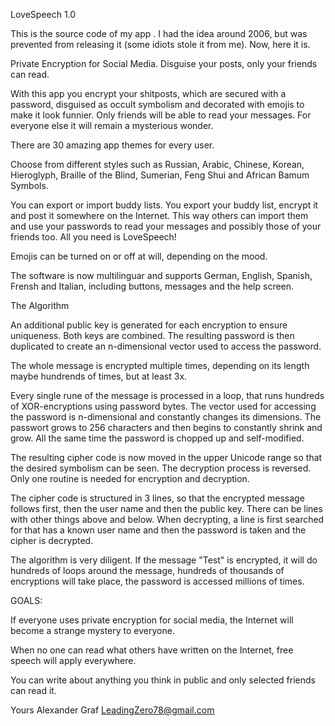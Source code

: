 LoveSpeech 1.0

This is the source code of ​​my app <LoveSpeech>. I had the idea around 2006, but was prevented from releasing it (some idiots stole it from me). Now, here it is.

Private Encryption for Social Media. Disguise your posts, only your friends can read.

With this app you encrypt your shitposts, which are secured with a password, disguised as occult symbolism and decorated with emojis to make it look funnier. Only friends will be able to read your messages. For everyone else it will remain a mysterious wonder.

There are 30 amazing app themes for every user.

Choose from different styles such as Russian, Arabic, Chinese, Korean, Hieroglyph, Braille of the Blind, Sumerian, Feng Shui and African Bamum Symbols.

You can export or import buddy lists. You export your buddy list, encrypt it and post it somewhere on the Internet. This way others can import them and use your passwords to read your messages and possibly those of your friends too. All you need is LoveSpeech!

Emojis can be turned on or off at will, depending on the mood.

The software is now multilinguar and supports German, English, Spanish, Frensh and Italian, including buttons, messages and the help screen.

The Algorithm

An additional public key is generated for each encryption to ensure uniqueness.
Both keys are combined. The resulting password is then duplicated to create an n-dimensional vector used to access the password.

The whole message is encrypted multiple times, depending on its length maybe hundrends of times, but at least 3x.

Every single rune of the message is processed in a loop, that runs hundreds of XOR-encryptions using password bytes. The vector used for accessing the password is n-dimensional and constantly changes its dimensions. The passwort grows to 256 characters and then begins to constantly shrink and grow. All the same time the password is chopped up and self-modified.

The resulting cipher code is now moved in the upper Unicode range so that the desired symbolism can be seen. The decryption process is reversed. Only one routine is needed for encryption and decryption.

The cipher code is structured in 3 lines, so that the encrypted message follows first, then the user name and then the public key. There can be lines with other things above and below. When decrypting, a line is first searched for that has a known user name and then the password is taken and the cipher is decrypted.

The algorithm is very diligent. If the message "Test" is encrypted, it will do hundreds of loops around the message, hundreds of thousands of encryptions will take place, the password is accessed millions of times.

GOALS:

If everyone uses private encryption for social media, the Internet will become a strange mystery to everyone.

When no one can read what others have written on the Internet, free speech will apply everywhere.

You can write about anything you think in public and only selected friends can read it.

Yours
Alexander Graf
LeadingZero78@gmail.com
